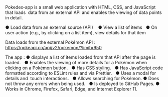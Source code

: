 Pokedex-app is a  small  web  application  with  HTML,   CSS,   and  JavaScript  that  loads  data  from  an  external  API  and  enables  the  viewing  of  data  points  in  detail. 

● Load  data  from  an  external  source  (API)   
● View  a  list  of  items  
● On  user  action  (e.g.,  by  clicking  on  a  list  item),  view  details  for  that  item 

Data loads from the external Pokémon  API : https://pokeapi.co/api/v2/pokemon/?limit=950

The  app : 
    ● displays  a  list  of  items  loaded  from  that  API  after  the  page  is  loaded.  
    ● Enables  the  viewing  of  more  details  for  a  Pokémon  when  clicking  on  a  Pokémon button.  
    ● Has  CSS  styling.  
    ● Has  JavaScript  code  formatted  according  to  ESLint  rules and  via  Prettier.  
    ● Uses  a  modal  for  details  and  touch  interactions.  
    ● Allows  searching  for  Pokémon.
    ● Does  not  throw  any  errors  when  being  used.  
    ● Is  deployed  to   GitHub  Pages.
    ● Works  in  Chrome,  Firefox,  Safari,  Edge,  and  Internet  Explorer  11. 